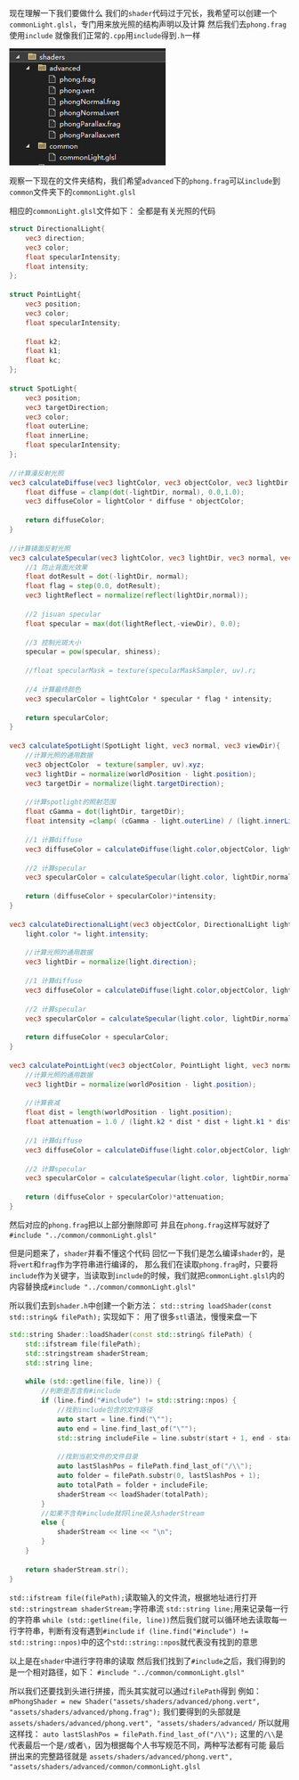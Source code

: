 现在理解一下我们要做什么
我们的`shader`代码过于冗长，我希望可以创建一个`commonLight.glsl`，专门用来放光照的结构声明以及计算
然后我们去`phong.frag`使用`include`
就像我们正常的`.cpp`用`include`得到`.h`一样

![输入图片说明](/imgs/2025-02-24/qFPC4IMXHcmwgY0w.png)

观察一下现在的文件夹结构，我们希望`advanced`下的`phong.frag`可以`include`到`common`文件夹下的`commonLight.glsl`

相应的`commonLight.glsl`文件如下：
全都是有关光照的代码
```glsl
struct DirectionalLight{
	vec3 direction;
	vec3 color;
	float specularIntensity;
	float intensity;
};

struct PointLight{
	vec3 position;
	vec3 color;
	float specularIntensity;

	float k2;
	float k1;
	float kc;
};

struct SpotLight{
	vec3 position;
	vec3 targetDirection;
	vec3 color;
	float outerLine;
	float innerLine;
	float specularIntensity;
};

//计算漫反射光照
vec3 calculateDiffuse(vec3 lightColor, vec3 objectColor, vec3 lightDir, vec3 normal){
	float diffuse = clamp(dot(-lightDir, normal), 0.0,1.0);
	vec3 diffuseColor = lightColor * diffuse * objectColor;

	return diffuseColor;
}

//计算镜面反射光照
vec3 calculateSpecular(vec3 lightColor, vec3 lightDir, vec3 normal, vec3 viewDir, float intensity){
	//1 防止背面光效果
	float dotResult = dot(-lightDir, normal);
	float flag = step(0.0, dotResult);
	vec3 lightReflect = normalize(reflect(lightDir,normal));

	//2 jisuan specular
	float specular = max(dot(lightReflect,-viewDir), 0.0);

	//3 控制光斑大小
	specular = pow(specular, shiness);

	//float specularMask = texture(specularMaskSampler, uv).r;

	//4 计算最终颜色
	vec3 specularColor = lightColor * specular * flag * intensity;

	return specularColor;
}

vec3 calculateSpotLight(SpotLight light, vec3 normal, vec3 viewDir){
	//计算光照的通用数据
	vec3 objectColor  = texture(sampler, uv).xyz;
	vec3 lightDir = normalize(worldPosition - light.position);
	vec3 targetDir = normalize(light.targetDirection);

	//计算spotlight的照射范围
	float cGamma = dot(lightDir, targetDir);
	float intensity =clamp( (cGamma - light.outerLine) / (light.innerLine - light.outerLine), 0.0, 1.0);

	//1 计算diffuse
	vec3 diffuseColor = calculateDiffuse(light.color,objectColor, lightDir,normal);

	//2 计算specular
	vec3 specularColor = calculateSpecular(light.color, lightDir,normal, viewDir,light.specularIntensity); 

	return (diffuseColor + specularColor)*intensity;
}

vec3 calculateDirectionalLight(vec3 objectColor, DirectionalLight light, vec3 normal ,vec3 viewDir){
	light.color *= light.intensity;

	//计算光照的通用数据
	vec3 lightDir = normalize(light.direction);

	//1 计算diffuse
	vec3 diffuseColor = calculateDiffuse(light.color,objectColor, lightDir,normal);

	//2 计算specular
	vec3 specularColor = calculateSpecular(light.color, lightDir,normal, viewDir,light.specularIntensity); 

	return diffuseColor + specularColor;
}

vec3 calculatePointLight(vec3 objectColor, PointLight light, vec3 normal ,vec3 viewDir){
	//计算光照的通用数据
	vec3 lightDir = normalize(worldPosition - light.position);

	//计算衰减
	float dist = length(worldPosition - light.position);
	float attenuation = 1.0 / (light.k2 * dist * dist + light.k1 * dist + light.kc);

	//1 计算diffuse
	vec3 diffuseColor = calculateDiffuse(light.color,objectColor, lightDir,normal);

	//2 计算specular
	vec3 specularColor = calculateSpecular(light.color, lightDir,normal, viewDir,light.specularIntensity); 

	return (diffuseColor + specularColor)*attenuation;
}
```
然后对应的`phong.frag`把以上部分删除即可
并且在`phong.frag`这样写就好了`#include "../common/commonLight.glsl"`

但是问题来了，`shader`并看不懂这个代码
回忆一下我们是怎么编译`shader`的，是将`vert`和`frag`作为字符串进行编译的，
那么我们在读取`phong.frag`时，只要将`include`作为关键字，当读取到`include`的时候，我们就把`commonLight.glsl`内的内容替换成`#include "../common/commonLight.glsl"`

所以我们去到`shader.h`中创建一个新方法：
`std::string loadShader(const std::string& filePath);`
实现如下：
用了很多`stl`语法，慢慢来盘一下
```cpp
std::string Shader::loadShader(const std::string& filePath) {
	std::ifstream file(filePath);
	std::stringstream shaderStream;
	std::string line;

	while (std::getline(file, line)) {
		//判断是否含有#include
		if (line.find("#include") != std::string::npos) {
			//找到include包含的文件路径
			auto start = line.find("\"");
			auto end = line.find_last_of("\"");
			std::string includeFile = line.substr(start + 1, end - start - 1);

			//找到当前文件的文件目录
			auto lastSlashPos = filePath.find_last_of("/\\");
			auto folder = filePath.substr(0, lastSlashPos + 1);
			auto totalPath = folder + includeFile;
			shaderStream << loadShader(totalPath);
		}
		//如果不含有#include就将line装入shaderStream
		else {
			shaderStream << line << "\n";
		}
	}

	return shaderStream.str();
}
```
`std::ifstream file(filePath);`读取输入的文件流，根据地址进行打开
`std::stringstream shaderStream;`字符串流
`std::string line;`用来记录每一行的字符串
`while (std::getline(file, line))`然后我们就可以循环地去读取每一行字符串，判断有没有遇到`#include`
`if (line.find("#include") != std::string::npos)`中的这个`std::string::npos`就代表没有找到的意思

以上是在`shader`中进行字符串的读取
然后我们找到了`#include`之后，我们得到的是一个相对路径，如下：
`#include "../common/commonLight.glsl"`

所以我们还要找到头进行拼接，而头其实就可以通过`filePath`得到
例如：
`mPhongShader = new Shader("assets/shaders/advanced/phong.vert", "assets/shaders/advanced/phong.frag");`
我们要得到的头部就是
`assets/shaders/advanced/phong.vert", "assets/shaders/advanced/`
所以就用这样找：
`auto lastSlashPos = filePath.find_last_of("/\\");`
这里的`/\\`是代表最后一个是`/`或者`\`，因为根据每个人书写规范不同，两种写法都有可能
最后拼出来的完整路径就是
`assets/shaders/advanced/phong.vert", "assets/shaders/advanced/common/commonLight.glsl`
<!--stackedit_data:
eyJoaXN0b3J5IjpbMTMxODkwNDQ1MywxMDY2MzU1Mjc5LDQzND
Q3MDQ2MywxMTcwNjAwMDUsLTE4NDkwMjQ2OTAsODU5NDA2ODc1
LC0yMDg4NzQ2NjEyXX0=
-->
